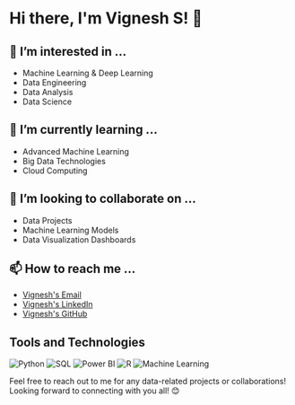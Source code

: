 # Hi there, I'm Vignesh S! 👋

## 👀 I’m interested in ...
- Machine Learning & Deep Learning
- Data Engineering
- Data Analysis
- Data Science
  
## 🌱 I’m currently learning ...
- Advanced Machine Learning
- Big Data Technologies
- Cloud Computing

## 💞️ I’m looking to collaborate on ...
- Data Projects
- Machine Learning Models
- Data Visualization Dashboards

## 📫 How to reach me ...
- [Vignesh's Email](vivic210202@gmail.com)
- [Vignesh's LinkedIn](https://www.linkedin.com/in/vicky210202)
- [Vignesh's GitHub](https://github.com/Vicky210202)

## Tools and Technologies
![Python](https://img.shields.io/badge/Python-3776AB?style=for-the-badge&logo=python&logoColor=white)
![SQL](https://img.shields.io/badge/SQL-4479A1?style=for-the-badge&logo=sql&logoColor=white)
![Power BI](https://img.shields.io/badge/PowerBI-F2C811?style=for-the-badge&logo=power-bi&logoColor=black)
![R](https://img.shields.io/badge/R-276DC3?style=for-the-badge&logo=r&logoColor=white)
![Machine Learning](https://img.shields.io/badge/Machine%20Learning-FF6F00?style=for-the-badge&logo=ml&logoColor=white)


Feel free to reach out to me for any data-related projects or collaborations! Looking forward to connecting with you all! 😊
